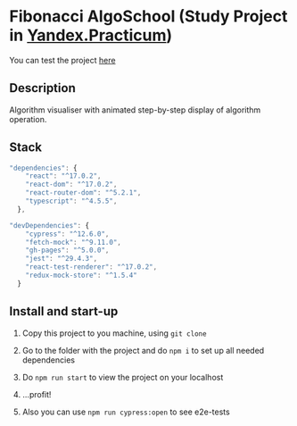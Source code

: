 # Fibonacci AlgoSchool (Study Project in [Yandex.Practicum](https://practicum.yandex.ru/))

You can test the project [here](https://lizonkisel.github.io/algososh/)

## Description

Algorithm visualiser with animated step-by-step display of algorithm operation.

## Stack

```js 
"dependencies": {
    "react": "^17.0.2",
    "react-dom": "^17.0.2",
    "react-router-dom": "^5.2.1",
    "typescript": "^4.5.5",
  },

"devDependencies": {
    "cypress": "^12.6.0",
    "fetch-mock": "^9.11.0",
    "gh-pages": "^5.0.0",
    "jest": "^29.4.3",
    "react-test-renderer": "^17.0.2",
    "redux-mock-store": "^1.5.4"
  }
```

## Install and start-up

1. Copy this project to you machine, using `git clone`

2. Go to the folder with the project and do `npm i` to set up all needed dependencies

3. Do `npm run start` to view the project on your localhost 

4. ...profit!

5. Also you can use `npm run cypress:open` to see e2e-tests
